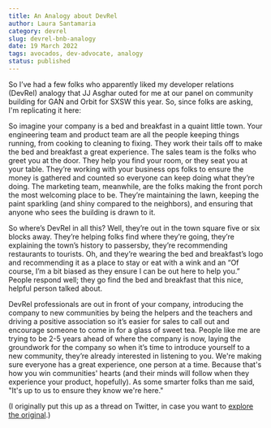 ```yaml
---
title: An Analogy about DevRel
author: Laura Santamaria
category: devrel
slug: devrel-bnb-analogy 
date: 19 March 2022
tags: avocados, dev-advocate, analogy
status: published
---
```


So I’ve had a few folks who apparently liked my developer relations (DevRel) analogy that JJ Asghar outed for me at our panel on community building for GAN and Orbit for SXSW this year. So, since folks are asking, I'm replicating it here:

So imagine your company is a bed and breakfast in a quaint little town. Your engineering team and product team are all the people keeping things running, from cooking to cleaning to fixing. They work their tails off to make the bed and breakfast a great experience. The sales team is the folks who greet you at the door. They help you find your room, or they seat you at your table. They’re working with your business ops folks to ensure the money is gathered and counted so everyone can keep doing what they’re doing. The marketing team, meanwhile, are the folks making the front porch the most welcoming place to be. They’re maintaining the lawn, keeping the paint sparkling (and shiny compared to the neighbors), and ensuring that anyone who sees the building is drawn to it.

So where’s DevRel in all this? Well, they’re out in the town square five or six blocks away. They’re helping folks find where they’re going, they’re explaining the town’s history to passersby, they’re recommending restaurants to tourists. Oh, and they’re wearing the bed and breakfast’s logo and recommending it as a place to stay or eat with a wink and an “Of course, I’m a bit biased as they ensure I can be out here to help you.” People respond well; they go find the bed and breakfast that this nice, helpful person talked about.

DevRel professionals are out in front of your company, introducing the company to new communities by being the helpers and the teachers and driving a positive association so it’s easier for sales to call out and encourage someone to come in for a glass of sweet tea. People like me are trying to be 2-5 years ahead of where the company is now, laying the groundwork for the company so when it’s time to introduce yourself to a new community, they’re already interested in listening to you. We're making sure everyone has a great experience, one person at a time. Because that's how you win communities' hearts (and their minds will follow when they experience your product, hopefully). As some smarter folks than me said, "It's up to us to ensure they know we're here."

(I originally put this up as a thread on Twitter, in case you want to [explore the original](https://go.nimbinatus.com/devrel-analogy).)